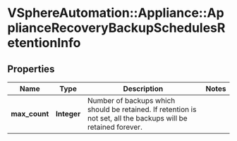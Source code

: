 # VSphereAutomation::Appliance::ApplianceRecoveryBackupSchedulesRetentionInfo

## Properties
Name | Type | Description | Notes
------------ | ------------- | ------------- | -------------
**max_count** | **Integer** | Number of backups which should be retained. If retention is not set, all the backups will be retained forever. | 


